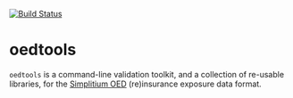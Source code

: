 [![Build Status](https://travis-ci.com/sr-murthy/oedtools.svg?token=5KnvNGapkmzduNDLuQdw&branch=develop)](https://travis-ci.com/sr-murthy/oedtools)

# oedtools

`oedtools` is a command-line validation toolkit, and a collection of re-usable libraries, for the <a href="https://github.com/Simplitium/OED" target="_blank">Simplitium OED</a> (re)insurance exposure data format.
